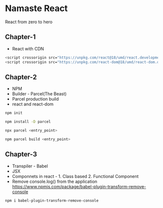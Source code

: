 # Namaste React

React from zero to hero

## Chapter-1

* React with CDN
```bash
<script crossorigin src="https://unpkg.com/react@18/umd/react.development.js"></script>
<script crossorigin src="https://unpkg.com/react-dom@18/umd/react-dom.development.js"></script>
```
## Chapter-2

* NPM
* Builder - Parcel(The Beast)
* Parcel production build
* react and react-dom

```bash
npm init

npm install -D parcel

npx parcel <entry_point>

npm parcel build <entry_point>
```

## Chapter-3

* Transpiler - Babel
* JSX
* Componnets in react - 1. Class based 2. Functional Component
* Remove console.log() from the application <a>https://www.npmjs.com/package/babel-plugin-transform-remove-console<a>

```bash
npm i babel-plugin-transform-remove-console
```
